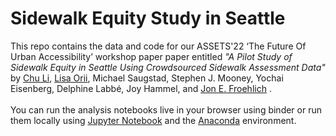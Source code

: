 # Sidewalk Equity Study in Seattle
This repo contains the data and code for our ASSETS'22 ‘The Future Of Urban Accessibility’ workshop paper paper entitled <i>"A Pilot Study of Sidewalk Equity in Seattle Using Crowdsourced Sidewalk Assessment Data"</i> by <a href="https://www.chu-li.me/"> Chu Li</a>, <a href="https://lisaorii.github.io/"> Lisa Orii</a>, Michael Saugstad, Stephen J. Mooney, Yochai Eisenberg, Delphine Labbé, Joy Hammel, and <a href="https://jonfroehlich.github.io/"> Jon E. Froehlich</a> .
<br>
<br>You can run the analysis notebooks live in your browser using binder or run them locally using <a href="https://jupyter.org/">Jupyter Notebook</a> and the <a href="https://www.anaconda.com">Anaconda</a> environment.
